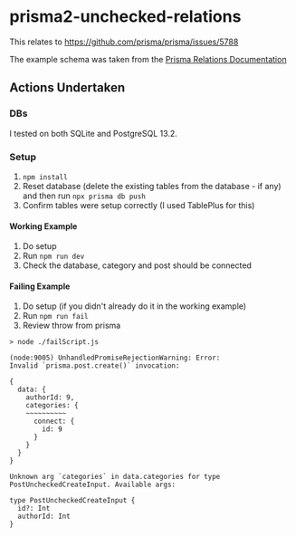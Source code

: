 # prisma2-unchecked-relations

This relates to https://github.com/prisma/prisma/issues/5788

The example schema was taken from the [Prisma Relations Documentation](https://www.prisma.io/docs/concepts/components/prisma-schema/relations#types-of-relations)

## Actions Undertaken

### DBs

I tested on both SQLite and PostgreSQL 13.2.

### Setup

1. `npm install`
2. Reset database (delete the existing tables from the database - if any) and then run `npx prisma db push`
3. Confirm tables were setup correctly (I used TablePlus for this)

#### Working Example

1. Do setup
2. Run `npm run dev`
3. Check the database, category and post should be connected

#### Failing Example

1. Do setup (if you didn't already do it in the working example)
2. Run `npm run fail`
3. Review throw from prisma

```
> node ./failScript.js

(node:9005) UnhandledPromiseRejectionWarning: Error:
Invalid `prisma.post.create()` invocation:

{
  data: {
    authorId: 9,
    categories: {
    ~~~~~~~~~~
      connect: {
        id: 9
      }
    }
  }
}

Unknown arg `categories` in data.categories for type PostUncheckedCreateInput. Available args:

type PostUncheckedCreateInput {
  id?: Int
  authorId: Int
}
```

